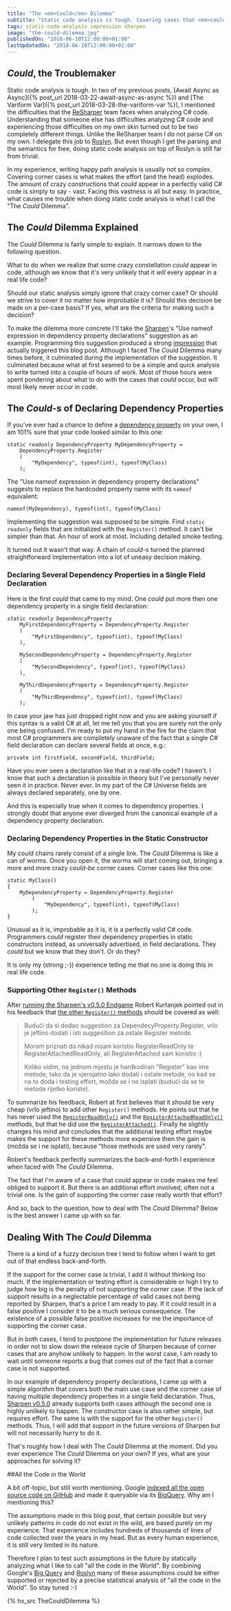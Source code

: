 ```yaml
---
title: "The <em>Could</em> Dilemma"
subtitle: "Static code analysis is tough. Covering cases that <em>could</em> but <em>don't</em> appear in code make it even tougher."
tags: static-code-analysis impression sharpen
image: "the-could-dilemma.jpg"
publishedOn: "2018-06-10T12:00:00+01:00"
lastUpdatedOn: "2018-06-10T12:00:00+01:00"
---
```

## *Could*, the Troublemaker

Static code analysis is tough. In two of my previous posts, [Await Async as Async]({% post_url 2018-03-22-await-async-as-async %}) and [The Variform Var]({% post_url 2018-03-28-the-variform-var %}), I mentioned the difficulties that the [ReSharper](https://www.jetbrains.com/resharper/) team faces when analyzing C# code. Understanding that someone else has difficulties analyzing C# code and experiencing those difficulties on my own skin turned out to be two completely different things. Unlike the ReSharper team I do not parse C# on my own. I delegate this job to [Roslyn](https://github.com/ironcev/awesome-roslyn). But even though I get the parsing and the semantics for free, doing static code analysis on top of Roslyn is still far from trivial.

In my experience, writing happy path analysis is usually not so complex. Covering corner cases  is what makes the effort (and the head) explodes. The amount of crazy constructions that *could* appear in a perfectly valid C# code is simply to say - vast. Facing this vastness is all but easy. In practice, what causes me trouble when doing static code analysis is what I call the "The *Could* Dilemma".

## The *Could* Dilemma Explained

The *Could* Dilemma is fairly simple to explain. It narrows down to the following question.

What to do when we realize that some crazy constellation *could* appear in code, although we know that it's very unlikely that it *will* every appear in a real life code?

Should our static analysis simply ignore that crazy corner case? Or should we strive to cover it no matter how improbable it is? Should this decision be made on a per-case basis? If yes, what are the criteria for making such a decision?

To make the dilemma more concrete I'll take the [Sharpen](http://sharpen.rocks)'s "Use nameof expression in dependency property declarations" suggestion as an example. Programming this suggestion produced a strong [impression](/tags/impression/) that actually triggered this blog post. Although I faced The *Could* Dilemma many times before, it culminated during the implementation of the suggestion. It culminated because what at first seamed to be a simple and quick analysis to write turned into a couple of hours of work. Most of those hours were spent pondering about what to do with the cases that *could* occur, but *will* most likely never occur in code.

## The *Could*-s of Declaring Dependency Properties

If you've ever had a chance to define a [dependency property](https://docs.microsoft.com/en-us/dotnet/framework/wpf/advanced/dependency-properties-overview) on your own, I am 101% sure that your code looked similar to this one:

    static readonly DependencyProperty MyDependencyProperty =
        DependencyProperty.Register
        (
            "MyDependency", typeof(int), typeof(MyClass)
        );

The "Use nameof expression in dependency property declarations" suggests to replace the hardcoded property name with its `nameof` equivalent:

    nameof(MyDependency), typeof(int), typeof(MyClass)

Implementing the suggestion was supposed to be simple. Find `static` `readonly` fields that are initialized with the `Register()` method. It can't be simpler than that. An hour of work at most. Including detailed smoke testing.

It turned out it wasn't that way. A chain of *could*-s turned the planned straightforward implementation into a lot of uneasy decision making.

### Declaring Several Dependency Properties in a Single Field Declaration 

Here is the first *could* that came to my mind. One *could* put more then one dependency property in a single field declaration:

    static readonly DependencyProperty
        MyFirstDependencyProperty = DependencyProperty.Register
        (
            "MyFirstDependency", typeof(int), typeof(MyClass)
        ),

        MySecondDependencyProperty = DependencyProperty.Register
        (
            "MySecondDependency", typeof(int), typeof(MyClass)
        ),

        MyThirdDependencyProperty = DependencyProperty.Register
        (
            "MyThirdDependency", typeof(int), typeof(MyClass)
        );

In case your jaw has just dropped right now and you are asking yourself if this syntax is a valid C# at all, let me tell you that you are surely not the only one being confused. I'm ready to put my hand in the fire for the claim that most C# programmers are completely unaware of the fact that a single C# field declaration can declare several fields at once, e.g.:

    private int firstField, secondField, thirdField;

Have you ever seen a declaration like that in a real-life code? I haven't. I know that such a declaration is possible in theory but I've personally never seen it in practice. Never ever. In my part of the C# Universe fields are always declared separately, one by one.

And this is especially true when it comes to dependency properties. I strongly doubt that anyone ever diverged from the canonical example of a dependency property declaration.

### Declaring Dependency Properties in the Static Constructor

My *could* chains rarely consist of a single link. The *Could* Dilemma is like a can of worms. Once you open it, the worms will start coming out, bringing a more and more crazy *could-be* corner cases. Corner cases like this one:

    static MyClass()
    {
        MyDependencyProperty = DependencyProperty.Register
            (
                "MyDependency", typeof(int), typeof(MyClass)
            );
    }


Unusual as it is, improbable as it is, it is a perfectly valid C# code. Programmers *could* register their dependency properties in static constructors instead, as universally advertised, in field declarations. They *could* but we know that they don't. Or do they?

It is only my (strong ;-)) experience telling me that no one is doing this in real life code.

### Supporting Other `Register()` Methods

After [running the Sharpen's v0.5.0 Endgame](https://github.com/sharpenrocks/Sharpen/wiki/Endgame-for-v0.5.0) Robert Kurtanjek pointed out in his feedback that [the other `Register()` methods](https://msdn.microsoft.com/en-us/library/system.windows.dependencyproperty.registerreadonly(v=vs.110).aspx) should be covered as well:

> Budući da si dodao suggestion za DependecyProperty.Register, vrlo je jeftino dodati i isti suggesition za ostale Register metode.
>
> Moram priznati da nikad nisam koristio RegisterReadOnly te RegisterAttachedReadOnly, ali RegisterAttached sam koristio :)
>
> Koliko vidim, na jednom mjestu je hardkodiran "Register" kao ime metode, tako da je vjerojatno lako dodati i ostale metode, no kad se na to doda i testing effort, možda se i ne isplati (budući da se te metode rijetko koriste).

To summarize his feedback, Robert at first believes that it should be very cheap (vrlo jeftino) to add other `Register()` methods. He points out that he has never used the [`RegisterReadOnly()`](https://msdn.microsoft.com/en-us/library/system.windows.dependencyproperty.registerreadonly(v=vs.110).aspx) and the [`RegisterAttachedReadOnly()`](https://msdn.microsoft.com/en-us/library/system.windows.dependencyproperty.registerattachedreadonly(v=vs.110).aspx) methods, but that he did use the [`RegisterAttached()`](https://msdn.microsoft.com/en-us/library/system.windows.dependencyproperty.registerattached(v=vs.110).aspx). Finally he slightly changes his mind and concludes that the additional testing effort maybe makes the support for these methods more expensive then the gain is (možda se i ne isplati), because "those methods are used very rarely".

Robert's feedback perfectly summarizes the back-and-forth I experience when faced with The *Could* Dilemma.

The fact that I'm aware of a case that *could* appear in code makes me feel obliged to support it. But there is an additional effort involved, often not a trivial one. Is the gain of supporting the corner case really worth that effort?

And so, back to the question, how to deal with The *Could* Dilemma? Below is the best answer I came up with so far.

## Dealing With The *Could* Dilemma

There is a kind of a fuzzy decision tree I tend to follow when I want to get out of that endless back-and-forth.

If the support for the corner case is trivial, I add it without thinking too much. If the implementation or testing effort is considerable or high I try to judge how big is the penalty of not supporting the corner case. If the lack of support results in a neglectable percentage of valid cases not being reported by Sharpen, that's a price I am ready to pay. If it could result in a false positive I consider it to be a much serious consequence. The existence of a possible false positive increases for me the importance of supporting the corner case.

But in both cases, I tend to postpone the implementation for future releases in order not to slow down the release cycle of Sharpen because of corner cases that are anyhow unlikely to happen. In the worst case, I am ready to wait until someone reports a bug that comes out of the fact that a corner case is not supported.

In our example of dependency property declarations, I came up with a simple algorithm that covers both the main use case and the corner case of having multiple dependency properties in a single field declaration. Thus, [Sharpen v0.5.0](https://github.com/sharpenrocks/Sharpen/releases/tag/v0.5.0) already supports both cases although the second one is highly unlikely to happen. The constructor case is also rather simple, but requires effort. The same is with the support for the other `Register()` methods. Thus, I will add that support in the future versions of Sharpen but will not necessarily hurry to do it.

That's roughly how I deal with The *Could* Dilemma at the moment. Did you ever experience The *Could* Dilemma on your own? If yes, what are your approaches for solving it?

##All the Code in the World

A bit off-topic, but still worth mentioning. Google [indexed all the open source code on GitHub](https://cloud.google.com/bigquery/public-data/github) and made it queryable via its [BigQuery](https://cloud.google.com/bigquery/). Why am I mentioning this?

The assumptions made in this blog post, that certain possible but very unlikely patterns in code do not exist in the wild, are based purely on my experience. That experience includes hundreds of thousands of lines of code collected over the years in my head. But as every human experience, it is still very limited in its nature.

Therefore I plan to test such assumptions in the future by statically analyzing what I like to call "all the code in the World". By combining Google's [Big Query](https://cloud.google.com/bigquery/) and [Roslyn](https://github.com/ironcev/awesome-roslyn) many of these assumptions could be either supported or rejected by a precise statistical analysis of "all the code in the World". So stay tuned :-)

{% hx_src TheCouldDilemma %}